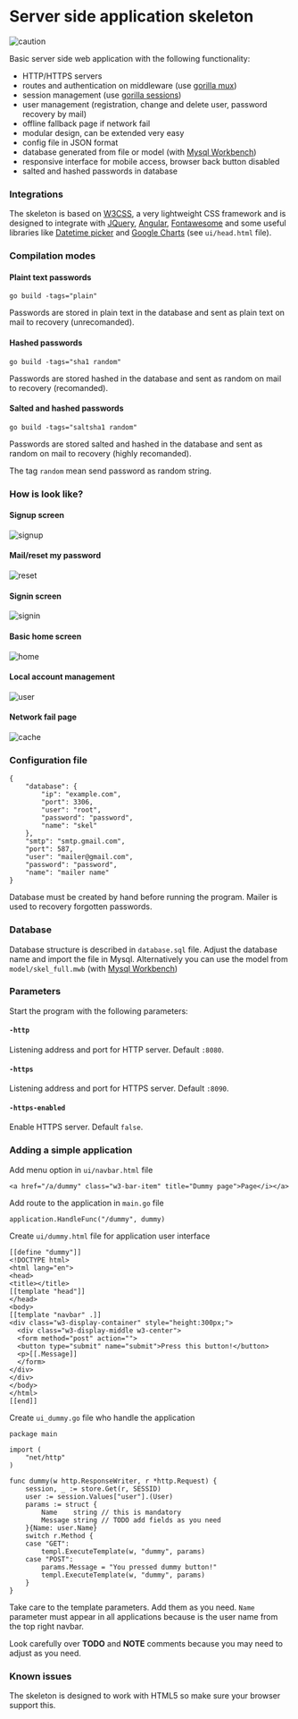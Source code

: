 Server side application skeleton
===
![caution](https://user-images.githubusercontent.com/6298396/39394204-c8a60516-4ad7-11e8-8f07-5c28de190586.png)

Basic server side web application with the following functionality:
- HTTP/HTTPS servers
- routes and authentication on middleware (use [gorilla mux](https://github.com/gorilla/mux))
- session management (use [gorilla sessions](https://github.com/gorilla/sessions))
- user management (registration, change and delete user, password recovery by mail)
- offline fallback page if network fail
- modular design, can be extended very easy
- config file in JSON format
- database generated from file or model (with [Mysql Workbench](https://dev.mysql.com/downloads/workbench/))
- responsive interface for mobile access, browser back button disabled
- salted and hashed passwords in database

### Integrations

The skeleton is based on [W3CSS](https://www.w3schools.com/w3css/), a very lightweight CSS framework and is designed to integrate with [JQuery](https://jquery.com/), [Angular](https://angular.io/), [Fontawesome](https://fontawesome.com/v4.7.0/icons/) and some useful libraries like [Datetime picker](https://trentrichardson.com/examples/timepicker/) and [Google Charts](https://developers.google.com/chart/) (see `ui/head.html` file).

### Compilation modes

#### Plaint text passwords

	go build -tags="plain"

Passwords are stored in plain text in the database and sent as plain text on mail to recovery (unrecomanded).

#### Hashed passwords

	go build -tags="sha1 random"

Passwords are stored hashed in the database and sent as random on mail to recovery (recomanded).

#### Salted and hashed passwords

	go build -tags="saltsha1 random"

Passwords are stored salted and hashed in the database and sent as random on mail to recovery (highly recomanded).

The tag `random` mean send password as random string.

### How is look like?

#### Signup screen
![signup](./static/images/signup.png)
#### Mail/reset my password
![reset](./static/images/reset.png)
#### Signin screen
![signin](./static/images/signin.png)
#### Basic home screen
![home](./static/images/home.png)
#### Local account management
![user](./static/images/user.png)
#### Network fail page
![cache](./static/images/cache.png)

### Configuration file

	{
	    "database": {
	        "ip": "example.com",
	        "port": 3306,
	        "user": "root",
	        "password": "password",
	        "name": "skel"
	    },
	    "smtp": "smtp.gmail.com",
	    "port": 587,
	    "user": "mailer@gmail.com",
	    "password": "password",
	    "name": "mailer name"
	}

Database must be created by hand before running the program. Mailer is used to recovery forgotten passwords.

### Database

Database structure is described in `database.sql` file. Adjust the database name and import the file in Mysql. Alternatively you can use the model from `model/skel_full.mwb` (with [Mysql Workbench](https://dev.mysql.com/downloads/workbench/))

### Parameters

Start the program with the following parameters:

#### `-http`

Listening address and port for HTTP server. Default `:8080`.

#### `-https`

Listening address and port for HTTPS server. Default `:8090`.

#### `-https-enabled`

Enable HTTPS server. Default `false`.

### Adding a simple application

Add menu option in `ui/navbar.html` file

	<a href="/a/dummy" class="w3-bar-item" title="Dummy page">Page</i></a>

Add route to the application in `main.go` file

	application.HandleFunc("/dummy", dummy)

Create `ui/dummy.html` file for application user interface

	[[define "dummy"]]
	<!DOCTYPE html>
	<html lang="en">
	<head>
	<title></title>
	[[template "head"]]
	</head>
	<body>
	[[template "navbar" .]]
	<div class="w3-display-container" style="height:300px;">
	  <div class="w3-display-middle w3-center">
	  <form method="post" action="">
	  <button type="submit" name="submit">Press this button!</button>
	  <p>[[.Message]]
	  </form>
	</div>
	</div>
	</body>
	</html>
	[[end]]

Create `ui_dummy.go` file who handle the application

	package main
	
	import (
		"net/http"
	)
	
	func dummy(w http.ResponseWriter, r *http.Request) {
		session, _ := store.Get(r, SESSID)
		user := session.Values["user"].(User)
		params := struct {
			Name    string // this is mandatory
			Message string // TODO add fields as you need
		}{Name: user.Name}
		switch r.Method {
		case "GET":
			templ.ExecuteTemplate(w, "dummy", params)
		case "POST":
			params.Message = "You pressed dummy button!"
			templ.ExecuteTemplate(w, "dummy", params)
		}
	}

Take care to the template parameters. Add them as you need. `Name` parameter must appear in all applications because is the user name from the top right navbar. 

Look carefully over **TODO** and **NOTE** comments because you may need to adjust as you need.

### Known issues

The skeleton is designed to work with HTML5 so make sure your browser support this.